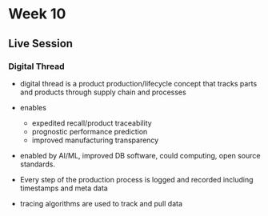 # Week 10


## Live Session

### Digital Thread
- digital thread is a product production/lifecycle concept that tracks parts and products through supply chain and processes
- enables
  - expedited recall/product traceability
  - prognostic performance prediction
  - improved manufacturing transparency
- enabled by AI/ML, improved DB software, could computing, open source standards.

- Every step of the production process is logged and recorded including timestamps and meta data
- tracing algorithms are used to track and pull data
